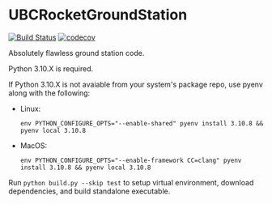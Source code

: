# UBCRocketGroundStation 
[![Build Status](https://circleci.com/gh/UBC-Rocket/UBCRocketGroundStation.svg?style=shield)](https://app.circleci.com/pipelines/github/UBC-Rocket/UBCRocketGroundStation)
[![codecov](https://codecov.io/gh/UBC-Rocket/UBCRocketGroundStation/branch/master/graph/badge.svg?token=2IML1026UZ)](https://codecov.io/gh/UBC-Rocket/UBCRocketGroundStation)

Absolutely flawless ground station code.

Python 3.10.X is required.

If Python 3.10.X is not avaiable from your system's package repo, use pyenv along with the following:

* Linux:
    ```
    env PYTHON_CONFIGURE_OPTS="--enable-shared" pyenv install 3.10.8 && pyenv local 3.10.8
    ```

* MacOS: 
    ```
    env PYTHON_CONFIGURE_OPTS="--enable-framework CC=clang" pyenv install 3.10.8 && pyenv local 3.10.8
    ```

Run `python build.py --skip test` to setup virtual environment, download dependencies, and build standalone executable.

